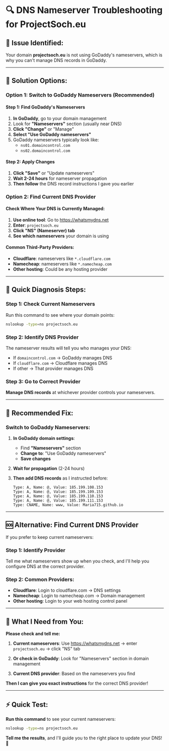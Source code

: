 # 🔍 DNS Nameserver Troubleshooting for ProjectSoch.eu

## 🚨 Issue Identified:
Your domain **projectsoch.eu** is not using GoDaddy's nameservers, which is why you can't manage DNS records in GoDaddy.

---

## 🔧 Solution Options:

### Option 1: Switch to GoDaddy Nameservers (Recommended)

#### Step 1: Find GoDaddy's Nameservers
1. **In GoDaddy**, go to your domain management
2. Look for **"Nameservers"** section (usually near DNS)
3. **Click "Change"** or "Manage"
4. **Select "Use GoDaddy nameservers"**
5. GoDaddy nameservers typically look like:
   - `ns01.domaincontrol.com`
   - `ns02.domaincontrol.com`

#### Step 2: Apply Changes
1. **Click "Save"** or "Update nameservers"
2. **Wait 2-24 hours** for nameserver propagation
3. **Then follow** the DNS record instructions I gave you earlier

### Option 2: Find Current DNS Provider

#### Check Where Your DNS is Currently Managed:
1. **Use online tool**: Go to https://whatsmydns.net
2. **Enter**: `projectsoch.eu`
3. **Click "NS" (Nameserver) tab**
4. **See which nameservers** your domain is using

#### Common Third-Party Providers:
- **Cloudflare**: nameservers like `*.cloudflare.com`
- **Namecheap**: nameservers like `*.namecheap.com`
- **Other hosting**: Could be any hosting provider

---

## 🎯 Quick Diagnosis Steps:

### Step 1: Check Current Nameservers
Run this command to see where your domain points:
```bash
nslookup -type=ns projectsoch.eu
```

### Step 2: Identify DNS Provider
The nameserver results will tell you who manages your DNS:
- If `domaincontrol.com` → GoDaddy manages DNS
- If `cloudflare.com` → Cloudflare manages DNS  
- If other → That provider manages DNS

### Step 3: Go to Correct Provider
**Manage DNS records** at whichever provider controls your nameservers.

---

## 🔄 Recommended Fix:

### Switch to GoDaddy Nameservers:
1. **In GoDaddy domain settings**:
   - Find **"Nameservers"** section
   - **Change to**: "Use GoDaddy nameservers"
   - **Save changes**

2. **Wait for propagation** (2-24 hours)

3. **Then add DNS records** as I instructed before:
   ```
   Type: A, Name: @, Value: 185.199.108.153
   Type: A, Name: @, Value: 185.199.109.153
   Type: A, Name: @, Value: 185.199.110.153  
   Type: A, Name: @, Value: 185.199.111.153
   Type: CNAME, Name: www, Value: Maria715.github.io
   ```

---

## 🆘 Alternative: Find Current DNS Provider

If you prefer to keep current nameservers:

### Step 1: Identify Provider
Tell me what nameservers show up when you check, and I'll help you configure DNS at the correct provider.

### Step 2: Common Providers:
- **Cloudflare**: Login to cloudflare.com → DNS settings
- **Namecheap**: Login to namecheap.com → Domain management  
- **Other hosting**: Login to your web hosting control panel

---

## 🎯 What I Need from You:

**Please check and tell me:**

1. **Current nameservers**: Use https://whatsmydns.net → enter `projectsoch.eu` → click "NS" tab

2. **Or check in GoDaddy**: Look for "Nameservers" section in domain management

3. **Current DNS provider**: Based on the nameservers you find

**Then I can give you exact instructions** for the correct DNS provider!

---

## ⚡ Quick Test:
**Run this command** to see your current nameservers:
```bash
nslookup -type=ns projectsoch.eu
```

**Tell me the results**, and I'll guide you to the right place to update your DNS! 🚀
